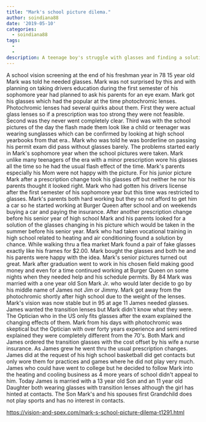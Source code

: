 ```yaml
---
title: "Mark's school picture dilema."
author: soindiana88
date: '2019-05-10'
categories:
  - soindiana88
tags:
  - 
  - 
description: A teenage boy's struggle with glasses and finding a solution for awkward school pictures.
---
```

A school vision screening at the end of his freshman year in 78 15 year old Mark was told he needed glasses. Mark was not surprised by this and with planning on taking drivers education during the first semester of his sophomore year had planned to ask his parents for an eye exam. Mark got his glasses which had the popular at the time photochromic lenses. Photochromic lenses had several quirks about them. First they were actual glass lenses so if a prescription was too strong they were not feasible. Second was they never went completely clear. Third was with the school pictures of the day the flash made them look like a child or teenager was wearing sunglasses which can be confirmed by looking at high school yearbooks from that era.. Mark who was told he was borderline on passing his permit exam did pass without glasses barely. The problems started early in Mark's sophomore year when the school pictures were taken. Mark unlike many teenagers of the era with a minor prescription wore his glasses all the time so he had the usual flash effect of the time. Mark's parents especially his Mom were not happy with the picture. For his junior picture Mark after a prescription change took his glasses off but neither he nor his parents thought it looked right. Mark who had gotten his drivers license after the first semester of his sophomore year but this time was restricted to glasses. Mark's parents both hard working but they so not afford to get him a car so he started working at Burger Queen after school and on weekends buying a car and paying the insurance. After another prescription change before his senior year of high school Mark and his parents looked for a solution of the glasses changing in his picture which would be taken in the summer before his senior year. Mark who had taken vocational training in high school related to heating and air conditioning found a solution by chance. While walking thru a flea market Mark found a pair of fake glasses exactly like his frames for $2.00. Mark bought the glasses and both he and his parents were happy with the idea. Mark's senior pictures turned out great. Mark after graduation went to work in his chosen field making good money and even for a time continued working at Burger Queen on some nights when they needed help and his schedule permits. By 84 Mark was married with a one year old Son Mark Jr. who would later decide to go by his middle name of James not Jim or Jimmy. Mark got away from the photochromic shortly after high school due to the weight of the lenses. Mark's vision was now stable but in 95 at age 11 James needed glasses. James wanted the transition lenses but Mark didn't know what they were. The Optician who in the US only fits glasses after the exam explained the changing effects of them. Mark from his days with photochromic was skeptical but the Optician with over forty years experience and semi retired explained they were completely different from the 70's. Both Mark and James ordered the transition glasses with the cost offset by his wife a nurse insurance. As James grew he went thru the usual prescription changes. James did at the request of his high school basketball did get contacts but only wore them for practices and games where he did not play very much. James who could have went to college but he decided to follow Mark into the heating and cooling business as 4 more years of school didn't appeal to him. Today James is married with a 13 year old Son and an 11 year old Daughter both wearing glasses with transition lenses although the girl has hinted at contacts. The Son Mark's and his spouses first Grandchild does not play sports and has no interest in contacts.

https://vision-and-spex.com/mark-s-school-picture-dilema-t1291.html